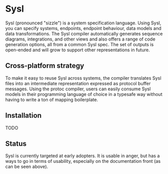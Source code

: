 # Sysl

Sysl (pronounced "sizzle") is a system specification language. Using Sysl, you
can specify systems, endpoints, endpoint behaviour, data models and data
transformations. The Sysl compiler automatically generates sequence diagrams,
integrations, and other views and also offers a range of code generation
options, all from a common Sysl spec. The set of outputs is open-ended and will
grow to support other representations in future.


## Cross-platform strategy

To make it easy to reuse Sysl across systems, the compiler translates Sysl files
into an intermediate representation expressed as protocol buffer messages. Using
the protoc compiler, users can easily consume Sysl models in their programming
language of choice in a typesafe way without having to write a ton of mapping
boilerplate.


## Installation

TODO


## Status

Sysl is currently targeted at early adopters. It is usable in anger, but has a
ways to go in terms of usability, especially on the documentation front (as can
be seen above).
